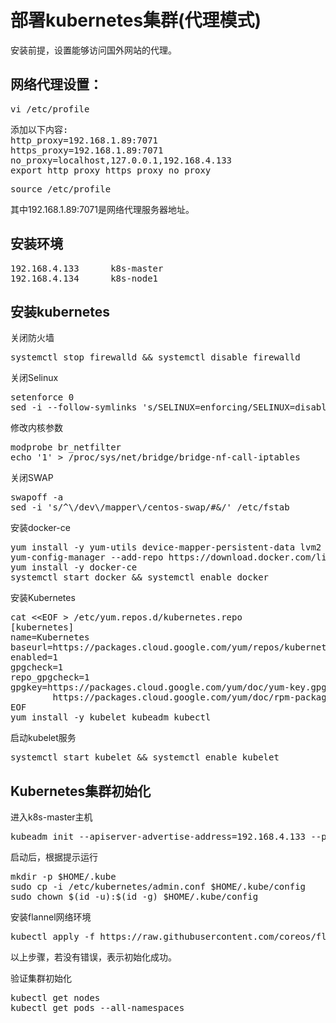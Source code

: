 # 部署kubernetes集群(代理模式)
安装前提，设置能够访问国外网站的代理。

## 网络代理设置：
<pre>
vi /etc/profile
</pre>
<pre>
添加以下内容:
http_proxy=192.168.1.89:7071
https_proxy=192.168.1.89:7071
no_proxy=localhost,127.0.0.1,192.168.4.133
export http_proxy https_proxy no_proxy
</pre>
<pre>
source /etc/profile
</pre>
其中192.168.1.89:7071是网络代理服务器地址。

## 安装环境
<pre>
192.168.4.133      k8s-master
192.168.4.134      k8s-node1
</pre>

## 安装kubernetes

关闭防火墙
<pre>
systemctl stop firewalld && systemctl disable firewalld
</pre>

关闭Selinux
<pre>
setenforce 0
sed -i --follow-symlinks 's/SELINUX=enforcing/SELINUX=disabled/g' /etc/sysconfig/selinux
</pre>

修改内核参数
<pre>
modprobe br_netfilter
echo '1' > /proc/sys/net/bridge/bridge-nf-call-iptables
</pre>

关闭SWAP
<pre>
swapoff -a
sed -i 's/^\/dev\/mapper\/centos-swap/#&/' /etc/fstab
</pre>

安装docker-ce
<pre>
yum install -y yum-utils device-mapper-persistent-data lvm2
yum-config-manager --add-repo https://download.docker.com/linux/centos/docker-ce.repo
yum install -y docker-ce
systemctl start docker && systemctl enable docker
</pre>

安装Kubernetes
<pre>
cat &lt;&lt;EOF &gt /etc/yum.repos.d/kubernetes.repo
[kubernetes]
name=Kubernetes
baseurl=https://packages.cloud.google.com/yum/repos/kubernetes-el7-x86_64
enabled=1
gpgcheck=1
repo_gpgcheck=1
gpgkey=https://packages.cloud.google.com/yum/doc/yum-key.gpg
        https://packages.cloud.google.com/yum/doc/rpm-package-key.gpg
EOF
yum install -y kubelet kubeadm kubectl
</pre>

启动kubelet服务
<pre>
systemctl start kubelet && systemctl enable kubelet
</pre>

## Kubernetes集群初始化
进入k8s-master主机
<pre>
kubeadm init --apiserver-advertise-address=192.168.4.133 --pod-network-cidr=192.168.0.0/16
</pre>

启动后，根据提示运行
<pre>
mkdir -p $HOME/.kube
sudo cp -i /etc/kubernetes/admin.conf $HOME/.kube/config
sudo chown $(id -u):$(id -g) $HOME/.kube/config
</pre>

安装flannel网络环境
<pre>
kubectl apply -f https://raw.githubusercontent.com/coreos/flannel/master/Documentation/kube-flannel.yml
</pre>

以上步骤，若没有错误，表示初始化成功。

验证集群初始化
<pre>
kubectl get nodes
kubectl get pods --all-namespaces
</pre>
